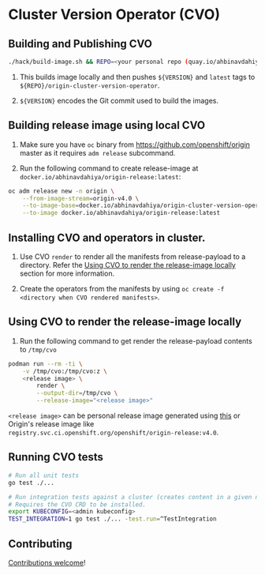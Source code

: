 # Cluster Version Operator (CVO)

## Building and Publishing CVO

```sh
./hack/build-image.sh && REPO=<your personal repo (quay.io/ahbinavdahiya | docker.io/abhinavdahiya)> ./hack/push-image.sh
```

1. This builds image locally and then pushes `${VERSION}` and `latest` tags to `${REPO}/origin-cluster-version-operator`.

2. `${VERSION}` encodes the Git commit used to build the images.

## Building release image using local CVO

1. Make sure you have `oc` binary from https://github.com/openshift/origin master as it requires `adm release` subcommand.

2. Run the following command to create release-image at `docker.io/abhinavdahiya/origin-release:latest`:

```sh
oc adm release new -n origin \
    --from-image-stream=origin-v4.0 \
    --to-image-base=docker.io/abhinavdahiya/origin-cluster-version-operator:latest \
    --to-image docker.io/abhinavdahiya/origin-release:latest
```

## Installing CVO and operators in cluster.

1. Use CVO `render` to render all the manifests from release-payload to a directory. Refer the [Using CVO to render the release-image locally](#using-cvo-to-render-the-release-payload-locally) section for more information.

2. Create the operators from the manifests by using `oc create -f <directory when CVO rendered manifests>`.

## Using CVO to render the release-image locally

1. Run the following command to get render the release-payload contents to `/tmp/cvo`

```sh
podman run --rm -ti \
    -v /tmp/cvo:/tmp/cvo:z \
    <release image> \
        render \
        --output-dir=/tmp/cvo \
        --release-image="<release image>"
```

`<release image>` can be personal release image generated using [this](#building-release-image-using-local-cvo) or Origin's release image like `registry.svc.ci.openshift.org/openshift/origin-release:v4.0`.

## Running CVO tests

```sh
# Run all unit tests
go test ./...

# Run integration tests against a cluster (creates content in a given namespace)
# Requires the CVO CRD to be installed.
export KUBECONFIG=<admin kubeconfig>
TEST_INTEGRATION=1 go test ./... -test.run=^TestIntegration
```

## Contributing

[Contributions welcome](CONTRIBUTING.md)!

